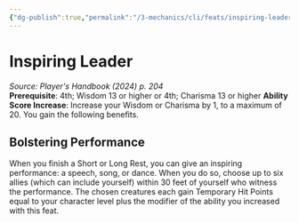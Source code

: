```yaml
---
{"dg-publish":true,"permalink":"/3-mechanics/cli/feats/inspiring-leader-xphb/","tags":["ttrpg-cli/compendium/src/5e/xphb","ttrpg-cli/feat"],"noteIcon":""}
---
```


# Inspiring Leader
*Source: Player's Handbook (2024) p. 204*  
**Prerequisite**: 4th; Wisdom 13 or higher or 4th; Charisma 13 or higher
**Ability Score Increase**: Increase your Wisdom or Charisma by 1, to a maximum of 20.
You gain the following benefits.

## Bolstering Performance

When you finish a Short or Long Rest, you can give an inspiring performance: a speech, song, or dance. When you do so, choose up to six allies (which can include yourself) within 30 feet of yourself who witness the performance. The chosen creatures each gain Temporary Hit Points equal to your character level plus the modifier of the ability you increased with this feat.